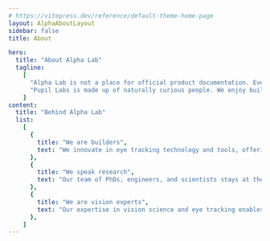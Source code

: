 ```yaml
---
# https://vitepress.dev/reference/default-theme-home-page
layout: AlphaAboutLayout
sidebar: false
title: About

hero:
  title: "About Alpha Lab"
  tagline:
    [
      "Alpha Lab is not a place for official product documentation. Everything you find here should be considered a work in progress. We encourage you to read, play, and build from the ideas – hack away!",
      "Pupil Labs is made up of naturally curious people. We enjoy building prototypes, testing out novel ideas, and creating demos to explore our curiosities. We regularly speak with and learn from our users, gaining insights about what’s in demand. Sometimes, these develop into prototypes that you will find here!",
    ]
content:
  title: "Behind Alpha Lab"
  list:
    [
      {
        title: "We are builders",
        text: "We innovate in eye tracking technology and tools, offering expertise and custom solutions tailored to your specific needs.",
      },
      {
        title: "We speak research",
        text: "Our team of PhDs, engineers, and scientists stays at the forefront of academic trends, bridging academia and industry with expertise in research language.",
      },
      {
        title: "We are vision experts",
        text: "Our expertise in vision science and eye tracking enables us to tackle fundamental and experimental questions.",
      },
    ]
---
```

